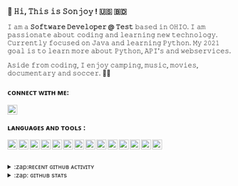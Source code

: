 ### 👋 𝙷𝚒, 𝚃𝚑𝚒𝚜 𝚒𝚜 𝚂𝚘𝚗𝚓𝚘𝚢 ! 🇺🇸 🇧🇩

𝙸 𝚊𝚖 𝚊 **𝚂𝚘𝚏𝚝𝚠𝚊𝚛𝚎 𝙳𝚎𝚟𝚎𝚕𝚘𝚙𝚎𝚛 @ 𝚃𝚎𝚜𝚝** 𝚋𝚊𝚜𝚎𝚍 𝚒𝚗 𝙾𝙷𝙸𝙾. 𝙸 𝚊𝚖 𝚙𝚊𝚜𝚜𝚒𝚘𝚗𝚊𝚝𝚎 𝚊𝚋𝚘𝚞𝚝 𝚌𝚘𝚍𝚒𝚗𝚐 𝚊𝚗𝚍 𝚕𝚎𝚊𝚛𝚗𝚒𝚗𝚐 𝚗𝚎𝚠 𝚝𝚎𝚌𝚑𝚗𝚘𝚕𝚘𝚐𝚢. 𝙲𝚞𝚛𝚛𝚎𝚗𝚝𝚕𝚢 𝚏𝚘𝚌𝚞𝚜𝚎𝚍 𝚘𝚗 𝙹𝚊𝚟𝚊 𝚊𝚗𝚍 𝚕𝚎𝚊𝚛𝚗𝚒𝚗𝚐 𝙿𝚢𝚝𝚑𝚘𝚗. 𝙼𝚢 𝟸𝟶𝟸𝟷 𝚐𝚘𝚊𝚕 𝚒𝚜 𝚝𝚘 𝚕𝚎𝚊𝚛𝚗 𝚖𝚘𝚛𝚎 𝚊𝚋𝚘𝚞𝚝 𝙿𝚢𝚝𝚑𝚘𝚗, 𝙰𝙿𝙸'𝚜 𝚊𝚗𝚍 𝚠𝚎𝚋𝚜𝚎𝚛𝚟𝚒𝚌𝚎𝚜.

𝙰𝚜𝚒𝚍𝚎 𝚏𝚛𝚘𝚖 𝚌𝚘𝚍𝚒𝚗𝚐, 𝙸 𝚎𝚗𝚓𝚘𝚢 𝚌𝚊𝚖𝚙𝚒𝚗𝚐, 𝚖𝚞𝚜𝚒𝚌, 𝚖𝚘𝚟𝚒𝚎𝚜, 𝚍𝚘𝚌𝚞𝚖𝚎𝚗𝚝𝚊𝚛𝚢 𝚊𝚗𝚍 𝚜𝚘𝚌𝚌𝚎𝚛. 🔴🔵 

### ᴄᴏɴɴᴇᴄᴛ ᴡɪᴛʜ ᴍᴇ:
[<img align="left" alt="Sonjoy Ghosh | LinkedIn" width="22px" src="https://cdn.jsdelivr.net/npm/simple-icons@v3/icons/linkedin.svg" />][linkedin]

<br />

### ʟᴀɴɢᴜᴀɢᴇꜱ ᴀɴᴅ ᴛᴏᴏʟꜱ :
<img align="left" title="Java" width="22px" src="https://cdn.jsdelivr.net/npm/simple-icons@3.13.0/icons/java.svg" />
<img align="left" title="Python" width="22px" src="https://cdn.jsdelivr.net/npm/simple-icons@3.13.0/icons/python.svg" />
<img align="left" title="MySQL" width="22px" src="https://cdn.jsdelivr.net/npm/simple-icons@3.13.0/icons/mysql.svg" />
<img align="left" title="Git" width="22px" src="https://cdn.jsdelivr.net/npm/simple-icons@3.13.0/icons/git.svg" />
<img align="left" title="Selenium" width="22px" src="https://cdn.jsdelivr.net/npm/simple-icons@4.17.0/icons/selenium.svg" />
<img align="left" title="Intellij Idea" width="22px" src="https://cdn.jsdelivr.net/npm/simple-icons@4.17.0/icons/intellijidea.svg" />
<img align="left" title="Android Studio" width="22px" src="https://cdn.jsdelivr.net/npm/simple-icons@3.13.0/icons/androidstudio.svg" />
<img align="left" title="Pycharm" width="22px" src="https://cdn.jsdelivr.net/npm/simple-icons@3.13.0/icons/pycharm.svg" />
<img align="left" title="Visual Studio Code" width="22px" src="https://cdn.jsdelivr.net/npm/simple-icons@3.13.0/icons/visualstudiocode.svg" />
<img align="left" title="Postman" width="22px" src="https://cdn.jsdelivr.net/npm/simple-icons@3.13.0/icons/postman.svg" />
<img align="left" title="Github" width="22px" src="https://cdn.jsdelivr.net/npm/simple-icons@3.13.0/icons/github.svg" />
<img align="left" title="Dynatrace" width="22px" src="https://cdn.jsdelivr.net/npm/simple-icons@3.13.0/icons/dynatrace.svg" />
<img align="left" title="JIRA" width="22px" src="https://cdn.jsdelivr.net/npm/simple-icons@3.13.0/icons/jira.svg" />
<img align="left" title="Azure" width="22px" src="https://cdn.jsdelivr.net/npm/simple-icons@3.13.0/icons/microsoftazure.svg" />

<br />
<br />
<br />

<details>
  <summary>:zap:ʀᴇᴄᴇɴᴛ ɢɪᴛʜᴜʙ ᴀᴄᴛɪᴠɪᴛʏ</summary>  
  
  <!--START_SECTION:activity-->
1. 🎉 Merged PR [#2](https://github.com/proactivebrain/proactivebrain/pull/2) in [proactivebrain/proactivebrain](https://github.com/proactivebrain/proactivebrain)
2. 💪 Opened PR [#2](https://github.com/proactivebrain/proactivebrain/pull/2) in [proactivebrain/proactivebrain](https://github.com/proactivebrain/proactivebrain)
3. 🎉 Merged PR [#1](https://github.com/proactivebrain/now-playing-profile/pull/1) in [proactivebrain/now-playing-profile](https://github.com/proactivebrain/now-playing-profile)
4. 💪 Opened PR [#1](https://github.com/proactivebrain/now-playing-profile/pull/1) in [proactivebrain/now-playing-profile](https://github.com/proactivebrain/now-playing-profile)
  <!--END_SECTION:activity-->
  
</details>

<details>
  <summary>:zap: ɢɪᴛʜᴜʙ sᴛᴀᴛs</summary>
  <img align="left" alt="Sonjoy's GitHub Stats" src="https://github-readme-stats.vercel.app/api?username=proactivebrain&show_icons=true&hide_border=true&theme=highcontrast"/>
</details>

[linkedin]: https://www.linkedin.com/in/sonjoy-ghosh-59273137/
[cooltext]: https://lingojam.com/FancyTextGenerator/
[emoji]: https://emojipedia.org/





